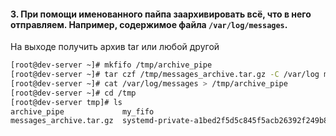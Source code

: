 #### 3. При помощи именованного пайпа заархивировать всё, что в него отправляем. Например, содержимое файла `/var/log/messages`. 
На выходе получить архив tar или любой другой
```sh
[root@dev-server ~]# mkfifo /tmp/archive_pipe
[root@dev-server ~]# tar czf /tmp/messages_archive.tar.gz -C /var/log messages < /tmp/archive_pipe
[root@dev-server ~]# cat /var/log/messages > /tmp/archive_pipe
[root@dev-server ~]# cd /tmp
[root@dev-server tmp]# ls
archive_pipe             my_fifo
messages_archive.tar.gz  systemd-private-a1bed2f5d5c845f5acb26392f249b8b5-chronyd.service-zujjAG
```